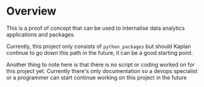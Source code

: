 # Overview

This is a proof of concept that can be used to internalise data analytics applications and packages.

 Currently, this project only consists of `python_packages` but should Kaplan continue to go down this path in the future, it can be a good starting point. 

 Another thing to note here is that there is no script or coding worked on for this project yet. Currently there's only documentation so a devops specialist or a programmer can start continue working on this project in the future

 